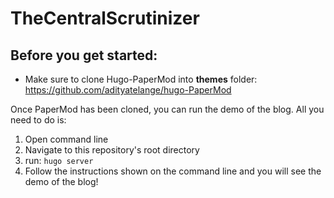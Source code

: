 # TheCentralScrutinizer


## Before you get started:
  - Make sure to clone Hugo-PaperMod into **themes** folder: https://github.com/adityatelange/hugo-PaperMod
 
Once PaperMod has been cloned, you can run the demo of the blog. All you need to do is:

1) Open command line
2) Navigate to this repository's root directory
3) run: `hugo server`
4) Follow the instructions shown on the command line and you will see the demo of the blog!
